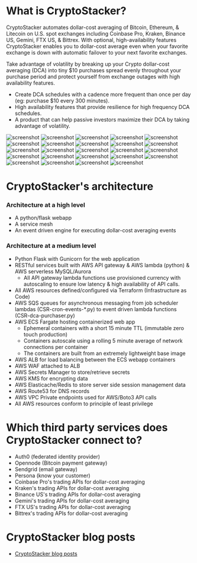 # What is CryptoStacker?
CryptoStacker automates dollar-cost averaging of Bitcoin, Ethereum, & Litecoin on U.S. spot exchanges including Coinbase Pro, Kraken, Binance US, Gemini, FTX US, & Bittrex. With optional, high-availability features CryptoStacker enables you to dollar-cost average even when your favorite exchange is down with automatic failover to your next favorite exchanges.

Take advantage of volatility by breaking up your Crypto dollar-cost averaging (DCA) into tiny $10 purchases spread evenly throughout your purchase period and protect yourself from exchange outages with high availability features.

- Create DCA schedules with a cadence more frequent than once per day (eg: purchase $10 every 300 minutes).
- High availability features that provide resilience for high frequency DCA schedules.
- A product that can help passive investors maximize their DCA by taking advantage of volatility.

![screenshot](https://github.com/Brett-Lopez/CryptoStacker/blob/main/screenshots/Screenshot%20from%202022-03-26%2019-08-32.png)
![screenshot](https://github.com/Brett-Lopez/CryptoStacker/blob/main/screenshots/Screenshot%20from%202022-03-26%2019-08-37.png)
![screenshot](https://github.com/Brett-Lopez/CryptoStacker/blob/main/screenshots/Screenshot%20from%202022-03-26%2019-08-46.png)
![screenshot](https://github.com/Brett-Lopez/CryptoStacker/blob/main/screenshots/Screenshot%20from%202022-03-26%2019-08-50.png)
![screenshot](https://github.com/Brett-Lopez/CryptoStacker/blob/main/screenshots/Screenshot%20from%202022-03-26%2019-08-52.png)
![screenshot](https://github.com/Brett-Lopez/CryptoStacker/blob/main/screenshots/Screenshot%20from%202022-03-26%2019-09-05.png)
![screenshot](https://github.com/Brett-Lopez/CryptoStacker/blob/main/screenshots/Screenshot%20from%202022-03-26%2019-09-08.png)
![screenshot](https://github.com/Brett-Lopez/CryptoStacker/blob/main/screenshots/Screenshot%20from%202022-03-26%2019-09-14.png)
![screenshot](https://github.com/Brett-Lopez/CryptoStacker/blob/main/screenshots/Screenshot%20from%202022-03-26%2019-09-21.png)
![screenshot](https://github.com/Brett-Lopez/CryptoStacker/blob/main/screenshots/Screenshot%20from%202022-03-26%2019-09-31.png)
![screenshot](https://github.com/Brett-Lopez/CryptoStacker/blob/main/screenshots/Screenshot%20from%202022-03-26%2019-09-41.png)
![screenshot](https://github.com/Brett-Lopez/CryptoStacker/blob/main/screenshots/Screenshot%20from%202022-03-26%2019-09-48.png)
![screenshot](https://github.com/Brett-Lopez/CryptoStacker/blob/main/screenshots/Screenshot%20from%202022-03-26%2019-09-58.png)
![screenshot](https://github.com/Brett-Lopez/CryptoStacker/blob/main/screenshots/Screenshot%20from%202022-03-26%2019-10-15.png)
![screenshot](https://github.com/Brett-Lopez/CryptoStacker/blob/main/screenshots/Screenshot%20from%202022-03-26%2019-13-35.png)
![screenshot](https://github.com/Brett-Lopez/CryptoStacker/blob/main/screenshots/Screenshot%20from%202022-03-26%2019-10-22.png)
![screenshot](https://github.com/Brett-Lopez/CryptoStacker/blob/main/screenshots/Screenshot%20from%202022-03-26%2019-10-25.png)
![screenshot](https://github.com/Brett-Lopez/CryptoStacker/blob/main/screenshots/Screenshot%20from%202022-03-26%2019-10-29.png)
![screenshot](https://github.com/Brett-Lopez/CryptoStacker/blob/main/screenshots/Screenshot%20from%202022-03-26%2019-10-37.png)
![screenshot](https://github.com/Brett-Lopez/CryptoStacker/blob/main/screenshots/Screenshot%20from%202022-03-26%2019-11-04.png)
![screenshot](https://github.com/Brett-Lopez/CryptoStacker/blob/main/screenshots/Screenshot%20from%202022-03-26%2019-11-32.png)
![screenshot](https://github.com/Brett-Lopez/CryptoStacker/blob/main/screenshots/Screenshot%20from%202022-03-26%2019-11-56.png)
![screenshot](https://github.com/Brett-Lopez/CryptoStacker/blob/main/screenshots/Screenshot%20from%202022-03-26%2019-12-45.png)
![screenshot](https://github.com/Brett-Lopez/CryptoStacker/blob/main/screenshots/Screenshot%20from%202022-03-26%2019-12-48.png)



# CryptoStacker's architecture

### Architecture at a high level
- A python/flask webapp
- A service mesh
- An event driven engine for executing dollar-cost averaging events

### Architecture at a medium level
- Python Flask with Gunicorn for the web application
- RESTful services built with AWS API gateway & AWS lambda (python) & AWS serverless MySQL/Aurora
  - All API gateway lambda functions use provisioned currency with autoscaling to
ensure low latency & high availability of API calls.
- All AWS resources defined/configured via Terraform (Infrastructure as
Code)
- AWS SQS queues for asynchronous messaging from job scheduler lambdas (CSR-cron-events-*.py) to event driven lambda functions (CSR-dca-purchaser.py)
- AWS ECS Fargate hosting containerized web app
  - Ephemeral containers with a short 15 minute TTL (immutable
zero touch production)
  - Containers autoscale using a rolling 5 minute average of
network connections per container
  - The containers are built from an extremely lightweight base
image
- AWS ALB for load balancing between the ECS webapp containers
- AWS WAF attached to ALB
- AWS Secrets Manager to store/retrieve secrets
- AWS KMS for encrypting data
- AWS Elasticache/Redis to store server side session management data
- AWS Route53 for DNS records
- AWS VPC Private endpoints used for AWS/Boto3 API calls
- All AWS resources conform to principle of least privilege

# Which third party services does CryptoStacker connect to?
- Auth0 (federated identity provider)
- Opennode (Bitcoin payment gateway)
- Sendgrid (email gateway)
- Persona (know your customer)
- Coinbase Pro's trading APIs for dollar-cost averaging
- Kraken's trading APIs for dollar-cost averaging
- Binance US's trading APIs for dollar-cost averaging
- Gemini's trading APIs for dollar-cost averaging
- FTX US's trading APIs for dollar-cost averaging
- Bittrex's trading APIs for dollar-cost averaging

# CryptoStacker blog posts
- [CryptoStacker blog posts](https://github.com/Brett-Lopez/CryptoStacker/blob/main/blog-posts/README.md)